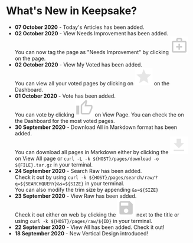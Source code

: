 # What's New in Keepsake?

- **07 October 2020** - Today's Articles has been added.  
- **02 October 2020** - View Needs Improvement has been added.  
You can now tag the page as "Needs Improvement" by clicking ![home_repair_service](lib/icons/home_repair_service-24px.svg) on the page.  
- **02 October 2020** - View My Voted has been added.  
You can view all your voted pages by clicking on ![star](lib/icons/star-24px.svg) on the Dashboard.  
- **01 October 2020** - Vote has been added.  
You can vote by clicking ![vote](lib/icons/thumb_up_alt-24px.svg) on View Page. You can check the on the Dashboard for the most voted pages.  
- **30 September 2020** - Download All in Markdown format has been added.  
You can download all pages in Markdown either by clicking the ![get_all](lib/icons/get_app-24px.svg) on View All page or `curl -L -k ${HOST}/pages/download -o ${FILE}.tar.gz` in your terminal.  
- **24 September 2020** - Search Raw has been added.  
Check it out by using `curl -k ${HOST}/pages/search/raw/?q=${SEARCHQUERY}&s=${SIZE}` in your terminal.   
You can also modify the trim size by appending `&s=${SIZE}`  
- **23 September 2020** - View Raw has been added.  
Check it out either on web by clicking the ![save](lib/icons/save-24px.svg) next to the title or using `curl -k ${HOST}/pages/raw/${ID}` in your terminal.  
- **22 September 2020** - View All has been added. Check it out!  
- **18 September 2020** - New Vertical Design introduced! 
